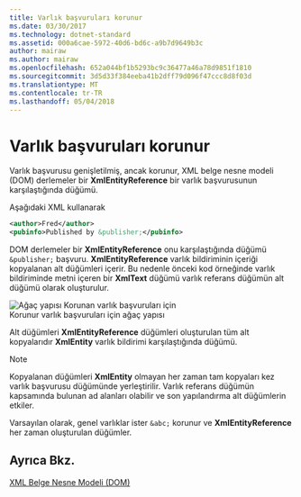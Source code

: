 ```yaml
---
title: Varlık başvuruları korunur
ms.date: 03/30/2017
ms.technology: dotnet-standard
ms.assetid: 000a6cae-5972-40d6-bd6c-a9b7d9649b3c
author: mairaw
ms.author: mairaw
ms.openlocfilehash: 652a044bf1b5293bc9c36477a46a78d9851f1810
ms.sourcegitcommit: 3d5d33f384eeba41b2dff79d096f47ccc8d8f03d
ms.translationtype: MT
ms.contentlocale: tr-TR
ms.lasthandoff: 05/04/2018
---
```

# <a name="entity-references-are-preserved"></a>Varlık başvuruları korunur
Varlık başvurusu genişletilmiş, ancak korunur, XML belge nesne modeli (DOM) derlemeler bir **XmlEntityReference** bir varlık başvurusunun karşılaştığında düğümü.  
  
 Aşağıdaki XML kullanarak  
  
```xml  
<author>Fred</author>  
<pubinfo>Published by &publisher;</pubinfo>  
```  
  
 DOM derlemeler bir **XmlEntityReference** onu karşılaştığında düğümü `&publisher;` başvuru. **XmlEntityReference** varlık bildiriminin içeriği kopyalanan alt düğümleri içerir. Bu nedenle önceki kod örneğinde varlık bildiriminde metni içeren bir **XmlText** düğümü varlık referans düğümün alt düğümü olarak oluşturulur.  
  
 ![Ağaç yapısı Korunan varlık başvuruları için](../../../../docs/standard/data/xml/media/xmlentityref-notexpanded-nodes.gif "xmlentityref_notexpanded_nodes")  
Korunur varlık başvuruları için ağaç yapısı  
  
 Alt düğümleri **XmlEntityReference** düğümleri oluşturulan tüm alt kopyalarıdır **XmlEntity** varlık bildirimi karşılaştığında düğümü.  
  
> [!NOTE]
>  Kopyalanan düğümleri **XmlEntity** olmayan her zaman tam kopyaları kez varlık başvurusu düğümünde yerleştirilir. Varlık referans düğümün kapsamında bulunan ad alanları olabilir ve son yapılandırma alt düğümlerin etkiler.  
  
 Varsayılan olarak, genel varlıklar ister `&abc;` korunur ve **XmlEntityReference** her zaman oluşturulan düğümler.  
  
## <a name="see-also"></a>Ayrıca Bkz.  
 [XML Belge Nesne Modeli (DOM)](../../../../docs/standard/data/xml/xml-document-object-model-dom.md)
